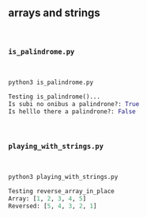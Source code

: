 ## arrays and strings

<br>

### `is_palindrome.py`

<br>

```python
python3 is_palindrome.py

Testing is_palindrome()...
Is subi no onibus a palindrone?: True
Is helllo there a palindrone?: False
```

<br>

### `playing_with_strings.py`

<br>

```python
python3 playing_with_strings.py

Testing reverse_array_in_place
Array: [1, 2, 3, 4, 5]
Reversed: [5, 4, 3, 2, 1]
```
